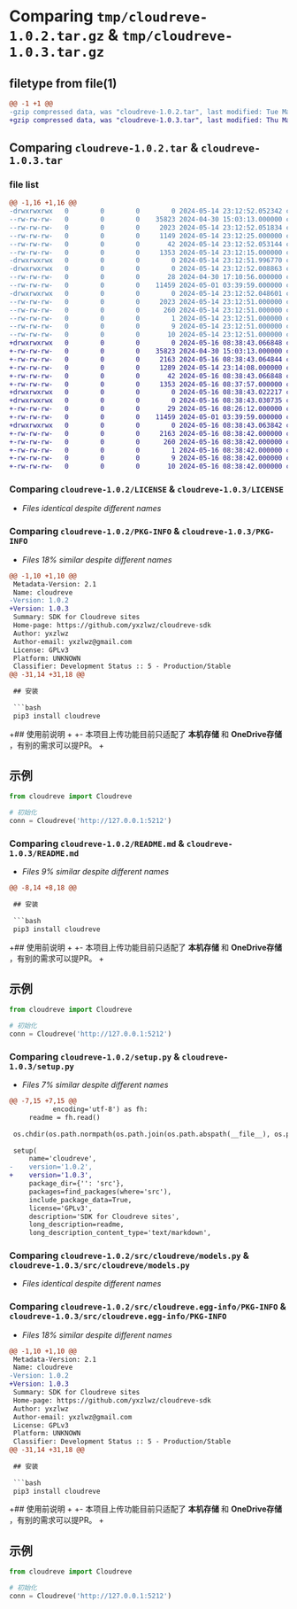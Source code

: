 # Comparing `tmp/cloudreve-1.0.2.tar.gz` & `tmp/cloudreve-1.0.3.tar.gz`

## filetype from file(1)

```diff
@@ -1 +1 @@
-gzip compressed data, was "cloudreve-1.0.2.tar", last modified: Tue May 14 23:12:52 2024, max compression
+gzip compressed data, was "cloudreve-1.0.3.tar", last modified: Thu May 16 08:38:43 2024, max compression
```

## Comparing `cloudreve-1.0.2.tar` & `cloudreve-1.0.3.tar`

### file list

```diff
@@ -1,16 +1,16 @@
-drwxrwxrwx   0        0        0        0 2024-05-14 23:12:52.052342 cloudreve-1.0.2/
--rw-rw-rw-   0        0        0    35823 2024-04-30 15:03:13.000000 cloudreve-1.0.2/LICENSE
--rw-rw-rw-   0        0        0     2023 2024-05-14 23:12:52.051834 cloudreve-1.0.2/PKG-INFO
--rw-rw-rw-   0        0        0     1149 2024-05-14 23:12:25.000000 cloudreve-1.0.2/README.md
--rw-rw-rw-   0        0        0       42 2024-05-14 23:12:52.053144 cloudreve-1.0.2/setup.cfg
--rw-rw-rw-   0        0        0     1353 2024-05-14 23:12:15.000000 cloudreve-1.0.2/setup.py
-drwxrwxrwx   0        0        0        0 2024-05-14 23:12:51.996770 cloudreve-1.0.2/src/
-drwxrwxrwx   0        0        0        0 2024-05-14 23:12:52.008863 cloudreve-1.0.2/src/cloudreve/
--rw-rw-rw-   0        0        0       28 2024-04-30 17:10:56.000000 cloudreve-1.0.2/src/cloudreve/__init__.py
--rw-rw-rw-   0        0        0    11459 2024-05-01 03:39:59.000000 cloudreve-1.0.2/src/cloudreve/models.py
-drwxrwxrwx   0        0        0        0 2024-05-14 23:12:52.048601 cloudreve-1.0.2/src/cloudreve.egg-info/
--rw-rw-rw-   0        0        0     2023 2024-05-14 23:12:51.000000 cloudreve-1.0.2/src/cloudreve.egg-info/PKG-INFO
--rw-rw-rw-   0        0        0      260 2024-05-14 23:12:51.000000 cloudreve-1.0.2/src/cloudreve.egg-info/SOURCES.txt
--rw-rw-rw-   0        0        0        1 2024-05-14 23:12:51.000000 cloudreve-1.0.2/src/cloudreve.egg-info/dependency_links.txt
--rw-rw-rw-   0        0        0        9 2024-05-14 23:12:51.000000 cloudreve-1.0.2/src/cloudreve.egg-info/requires.txt
--rw-rw-rw-   0        0        0       10 2024-05-14 23:12:51.000000 cloudreve-1.0.2/src/cloudreve.egg-info/top_level.txt
+drwxrwxrwx   0        0        0        0 2024-05-16 08:38:43.066848 cloudreve-1.0.3/
+-rw-rw-rw-   0        0        0    35823 2024-04-30 15:03:13.000000 cloudreve-1.0.3/LICENSE
+-rw-rw-rw-   0        0        0     2163 2024-05-16 08:38:43.064844 cloudreve-1.0.3/PKG-INFO
+-rw-rw-rw-   0        0        0     1289 2024-05-14 23:14:08.000000 cloudreve-1.0.3/README.md
+-rw-rw-rw-   0        0        0       42 2024-05-16 08:38:43.066848 cloudreve-1.0.3/setup.cfg
+-rw-rw-rw-   0        0        0     1353 2024-05-16 08:37:57.000000 cloudreve-1.0.3/setup.py
+drwxrwxrwx   0        0        0        0 2024-05-16 08:38:43.022217 cloudreve-1.0.3/src/
+drwxrwxrwx   0        0        0        0 2024-05-16 08:38:43.030735 cloudreve-1.0.3/src/cloudreve/
+-rw-rw-rw-   0        0        0       29 2024-05-16 08:26:12.000000 cloudreve-1.0.3/src/cloudreve/__init__.py
+-rw-rw-rw-   0        0        0    11459 2024-05-01 03:39:59.000000 cloudreve-1.0.3/src/cloudreve/models.py
+drwxrwxrwx   0        0        0        0 2024-05-16 08:38:43.063842 cloudreve-1.0.3/src/cloudreve.egg-info/
+-rw-rw-rw-   0        0        0     2163 2024-05-16 08:38:42.000000 cloudreve-1.0.3/src/cloudreve.egg-info/PKG-INFO
+-rw-rw-rw-   0        0        0      260 2024-05-16 08:38:42.000000 cloudreve-1.0.3/src/cloudreve.egg-info/SOURCES.txt
+-rw-rw-rw-   0        0        0        1 2024-05-16 08:38:42.000000 cloudreve-1.0.3/src/cloudreve.egg-info/dependency_links.txt
+-rw-rw-rw-   0        0        0        9 2024-05-16 08:38:42.000000 cloudreve-1.0.3/src/cloudreve.egg-info/requires.txt
+-rw-rw-rw-   0        0        0       10 2024-05-16 08:38:42.000000 cloudreve-1.0.3/src/cloudreve.egg-info/top_level.txt
```

### Comparing `cloudreve-1.0.2/LICENSE` & `cloudreve-1.0.3/LICENSE`

 * *Files identical despite different names*

### Comparing `cloudreve-1.0.2/PKG-INFO` & `cloudreve-1.0.3/PKG-INFO`

 * *Files 18% similar despite different names*

```diff
@@ -1,10 +1,10 @@
 Metadata-Version: 2.1
 Name: cloudreve
-Version: 1.0.2
+Version: 1.0.3
 Summary: SDK for Cloudreve sites
 Home-page: https://github.com/yxzlwz/cloudreve-sdk
 Author: yxzlwz
 Author-email: yxzlwz@gmail.com
 License: GPLv3
 Platform: UNKNOWN
 Classifier: Development Status :: 5 - Production/Stable
@@ -31,14 +31,18 @@
 
 ## 安装
 
 ```bash
 pip3 install cloudreve
 ```
 
+## 使用前说明
+
+- 本项目上传功能目前只适配了 **本机存储** 和 **OneDrive存储** ，有别的需求可以提PR。
+
 ## 示例
 
 ```python
 from cloudreve import Cloudreve
 
 # 初始化
 conn = Cloudreve('http://127.0.0.1:5212')
```

### Comparing `cloudreve-1.0.2/README.md` & `cloudreve-1.0.3/README.md`

 * *Files 9% similar despite different names*

```diff
@@ -8,14 +8,18 @@
 
 ## 安装
 
 ```bash
 pip3 install cloudreve
 ```
 
+## 使用前说明
+
+- 本项目上传功能目前只适配了 **本机存储** 和 **OneDrive存储** ，有别的需求可以提PR。
+
 ## 示例
 
 ```python
 from cloudreve import Cloudreve
 
 # 初始化
 conn = Cloudreve('http://127.0.0.1:5212')
```

### Comparing `cloudreve-1.0.2/setup.py` & `cloudreve-1.0.3/setup.py`

 * *Files 7% similar despite different names*

```diff
@@ -7,15 +7,15 @@
           encoding='utf-8') as fh:
     readme = fh.read()
 
 os.chdir(os.path.normpath(os.path.join(os.path.abspath(__file__), os.pardir)))
 
 setup(
     name='cloudreve',
-    version='1.0.2',
+    version='1.0.3',
     package_dir={'': 'src'},
     packages=find_packages(where='src'),
     include_package_data=True,
     license='GPLv3',
     description='SDK for Cloudreve sites',
     long_description=readme,
     long_description_content_type='text/markdown',
```

### Comparing `cloudreve-1.0.2/src/cloudreve/models.py` & `cloudreve-1.0.3/src/cloudreve/models.py`

 * *Files identical despite different names*

### Comparing `cloudreve-1.0.2/src/cloudreve.egg-info/PKG-INFO` & `cloudreve-1.0.3/src/cloudreve.egg-info/PKG-INFO`

 * *Files 18% similar despite different names*

```diff
@@ -1,10 +1,10 @@
 Metadata-Version: 2.1
 Name: cloudreve
-Version: 1.0.2
+Version: 1.0.3
 Summary: SDK for Cloudreve sites
 Home-page: https://github.com/yxzlwz/cloudreve-sdk
 Author: yxzlwz
 Author-email: yxzlwz@gmail.com
 License: GPLv3
 Platform: UNKNOWN
 Classifier: Development Status :: 5 - Production/Stable
@@ -31,14 +31,18 @@
 
 ## 安装
 
 ```bash
 pip3 install cloudreve
 ```
 
+## 使用前说明
+
+- 本项目上传功能目前只适配了 **本机存储** 和 **OneDrive存储** ，有别的需求可以提PR。
+
 ## 示例
 
 ```python
 from cloudreve import Cloudreve
 
 # 初始化
 conn = Cloudreve('http://127.0.0.1:5212')
```

